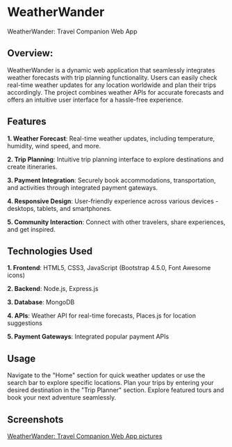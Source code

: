 # WeatherWander

WeatherWander: Travel Companion Web App

## Overview:

WeatherWander is a dynamic web application that seamlessly integrates weather forecasts with trip planning functionality. Users can easily check real-time weather updates for any location worldwide and plan their trips accordingly. The project combines weather APIs for accurate forecasts and offers an intuitive user interface for a hassle-free experience.

## Features

**1. Weather Forecast**:
Real-time weather updates, including temperature, humidity, wind speed, and more.

**2. Trip Planning**:
Intuitive trip planning interface to explore destinations and create itineraries.

**3. Payment Integration**:
Securely book accommodations, transportation, and activities through integrated payment gateways.

**4. Responsive Design**:
User-friendly experience across various devices - desktops, tablets, and smartphones.

**5. Community Interaction**:
Connect with other travelers, share experiences, and get inspired.

## Technologies Used

**1. Frontend**:
HTML5, CSS3, JavaScript (Bootstrap 4.5.0, Font Awesome icons)

**2. Backend**:
Node.js, Express.js

**3. Database**:
MongoDB

**4. APIs**:
Weather API for real-time forecasts, Places.js for location suggestions

**5. Payment Gateways**:
Integrated popular payment APIs

## Usage
Navigate to the "Home" section for quick weather updates or use the search bar to explore specific locations.
Plan your trips by entering your desired destination in the "Trip Planner" section.
Explore featured tours and book your next adventure seamlessly.

## Screenshots
[WeatherWander: Travel Companion Web App pictures](https://drive.google.com/drive/folders/1hegtmJqtmjEhyzMrBWagl02CCkPej0RH?usp=share_link)
